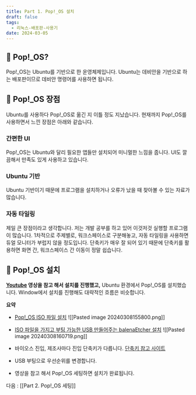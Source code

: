 ```yaml
---
title: Part 1. Pop!_OS 설치
draft: false
tags:
  - 리눅스-배포판-사용기
date: 2024-03-05
---
```

## 🌟 Pop!\_OS?

Pop!\_OS는 Ubuntu를 기반으로 한 운영체제입니다. Ubuntu는 데비안을 기반으로 하는 배포판이므로 데비안 명령어를 사용하면 됩니다.

## 🌟 Pop!\_OS 장점

Ubuntu를 사용하다 Pop!\_OS로 옮긴 지 이틀 정도 지났습니다. 현재까지 Pop!\_OS를 사용하면서 느낀 장점은 아래와 같습니다.

### 간편한 UI
Pop!\_OS는 Ubuntu와 달리 필요한 앱들만 설치되어 미니멀한 느낌을 줍니다. UI도 깔끔해서 만족도 있게 사용하고 있습니다.

### Ubuntu 기반
Ubuntu 기반이기 때문에 프로그램을 설치하거나 오류가 났을 때 찾아볼 수 있는 자료가 많습니다.

### 자동 타일링
제일 큰 장점이라고 생각합니다. 저는 개발 공부를 하고 있어 이것저것 실행할 프로그램이 많습니다. 1차적으로 주제별로, 워크스페이스로 구분해놓고, 자동 타일링을 사용하면 듀얼 모니터가 부럽지 않을 정도입니다. 단축키가 매우 잘 되어 있기 때문에 단축키를 활용하면 화면 간, 워크스페이스 간 이동이 정말 쉽습니다.

## 🌟 Pop!\_OS 설치

**[Youtube](https://www.youtube.com/watch?v=eol5O1qfWNs) 영상을 참고 해서 설치를 진행했고,** Ubuntu 환경에서 Pop!\_OS를 설치했습니다. Window에서 설치를 진행해도 대략적인 흐름은 비슷합니다.

**요약**
- [Pop!\_OS ISO 파일 설치](https://pop.system76.com/)
![[Pasted image 20240308155800.png]]

- [ISO 파일을 가지고 부팅 가능한 USB 만들어주는 balenaEtcher 설치](https://etcher.balena.io/)
![[Pasted image 20240308160719.png]]

 - 바이오스 진입, 제조사마다 진입 단축키가 다릅니다. [단축키 참고 사이트](https://m.blog.naver.com/tryukjin/222701293265)
 - USB 부팅으로 우선순위를 변경합니다.
 - 영상을 참고 해서 Pop!\_OS 세팅하면 설치가 완료됩니다.

다음 : [[Part 2. Pop!_OS 세팅]]

